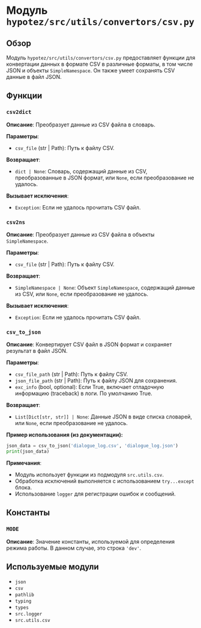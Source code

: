 # Модуль `hypotez/src/utils/convertors/csv.py`

## Обзор

Модуль `hypotez/src/utils/convertors/csv.py` предоставляет функции для конвертации данных в формате CSV в различные форматы, в том числе JSON и объекты `SimpleNamespace`. Он также умеет сохранять CSV данные в файл JSON.

## Функции

### `csv2dict`

**Описание**: Преобразует данные из CSV файла в словарь.

**Параметры**:
- `csv_file` (str | Path): Путь к файлу CSV.

**Возвращает**:
- `dict | None`: Словарь, содержащий данные из CSV, преобразованные в JSON формат, или `None`, если преобразование не удалось.

**Вызывает исключения**:
- `Exception`: Если не удалось прочитать CSV файл.


### `csv2ns`

**Описание**: Преобразует данные из CSV файла в объекты `SimpleNamespace`.

**Параметры**:
- `csv_file` (str | Path): Путь к файлу CSV.

**Возвращает**:
- `SimpleNamespace | None`: Объект `SimpleNamespace`, содержащий данные из CSV, или `None`, если преобразование не удалось.

**Вызывает исключения**:
- `Exception`: Если не удалось прочитать CSV файл.


### `csv_to_json`

**Описание**: Конвертирует CSV файл в JSON формат и сохраняет результат в файл JSON.

**Параметры**:
- `csv_file_path` (str | Path): Путь к файлу CSV.
- `json_file_path` (str | Path): Путь к файлу JSON для сохранения.
- `exc_info` (bool, optional): Если True, включает отладочную информацию (traceback) в логи. По умолчанию True.

**Возвращает**:
- `List[Dict[str, str]] | None`: Данные JSON в виде списка словарей, или `None`, если преобразование не удалось.


**Пример использования (из документации):**

```python
json_data = csv_to_json('dialogue_log.csv', 'dialogue_log.json')
print(json_data)
```

**Примечания**:
- Модуль использует функции из подмодуля `src.utils.csv`.
- Обработка исключений выполняется с использованием `try...except` блока.
- Использование `logger` для регистрации ошибок и сообщений.


##  Константы

### `MODE`

**Описание**: Значение константы, используемой для определения режима работы. В данном случае, это строка `'dev'`.


##  Используемые модули

- `json`
- `csv`
- `pathlib`
- `typing`
- `types`
- `src.logger`
- `src.utils.csv`